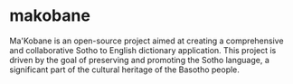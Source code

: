 # makobane
Ma'Kobane is an open-source project aimed at creating a comprehensive and collaborative Sotho to English dictionary application. This project is driven by the goal of preserving and promoting the Sotho language, a significant part of the cultural heritage of the Basotho people.
